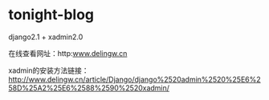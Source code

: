 # tonight-blog
django2.1 + xadmin2.0   

在线查看网址：http:www.delingw.cn

xadmin的安装方法链接：
http://www.delingw.cn/article/Django/django%2520admin%2520%25E6%258D%25A2%25E6%2588%2590%2520xadmin/
